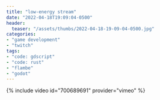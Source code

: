 ```yaml
---
title: "low-energy stream"
date: "2022-04-18T19:09:04-0500"
header:
  teaser: "/assets/thumbs/2022-04-18-19-09-04-0500.jpg"
categories:
- "game development"
- "twitch"
tags:
- "code: gdscript"
- "code: rust"
- "flambe"
- "godot"
---
```

{% include video id="700689691" provider="vimeo" %}
